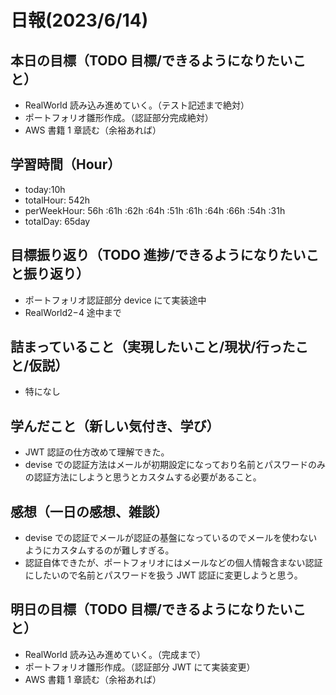 # 日報(2023/6/14)

## 本日の目標（TODO 目標/できるようになりたいこと）

- RealWorld 読み込み進めていく。（テスト記述まで絶対）
- ポートフォリオ雛形作成。（認証部分完成絶対）
- AWS 書籍 1 章読む（余裕あれば）

## 学習時間（Hour）

- today:10h
- totalHour: 542h
- perWeekHour: 56h :61h :62h :64h :51h :61h :64h :66h :54h :31h
- totalDay: 65day

## 目標振り返り（TODO 進捗/できるようになりたいこと振り返り）

- ポートフォリオ認証部分 device にて実装途中
- RealWorld2−4 途中まで

## 詰まっていること（実現したいこと/現状/行ったこと/仮説）

- 特になし

## 学んだこと（新しい気付き、学び）

- JWT 認証の仕方改めて理解できた。
- devise での認証方法はメールが初期設定になっており名前とパスワードのみの認証方法にしようと思うとカスタムする必要があること。

## 感想（一日の感想、雑談）

- devise での認証でメールが認証の基盤になっているのでメールを使わないようにカスタムするのが難しすぎる。
- 認証自体できたが、ポートフォリオにはメールなどの個人情報含まない認証にしたいので名前とパスワードを扱う JWT 認証に変更しようと思う。

## 明日の目標（TODO 目標/できるようになりたいこと）

- RealWorld 読み込み進めていく。（完成まで）
- ポートフォリオ雛形作成。（認証部分 JWT にて実装変更）
- AWS 書籍 1 章読む（余裕あれば）
